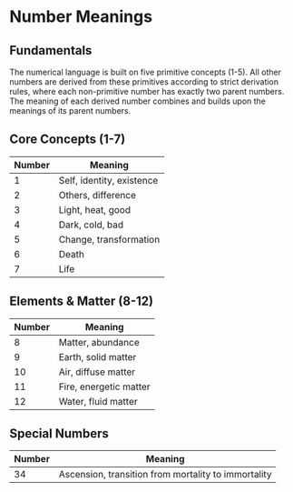 # Number Meanings

## Fundamentals
The numerical language is built on five primitive concepts (1-5). All other numbers are derived from these primitives according to strict derivation rules, where each non-primitive number has exactly two parent numbers. The meaning of each derived number combines and builds upon the meanings of its parent numbers.

## Core Concepts (1-7)
| Number | Meaning |
|--------|---------|
| 1 | Self, identity, existence |
| 2 | Others, difference |
| 3 | Light, heat, good |
| 4 | Dark, cold, bad |
| 5 | Change, transformation |
| 6 | Death |
| 7 | Life |

## Elements & Matter (8-12)
| Number | Meaning |
|--------|---------|
| 8 | Matter, abundance |
| 9 | Earth, solid matter |
| 10 | Air, diffuse matter |
| 11 | Fire, energetic matter |
| 12 | Water, fluid matter |

## Special Numbers
| Number | Meaning |
|--------|---------|
| 34 | Ascension, transition from mortality to immortality |